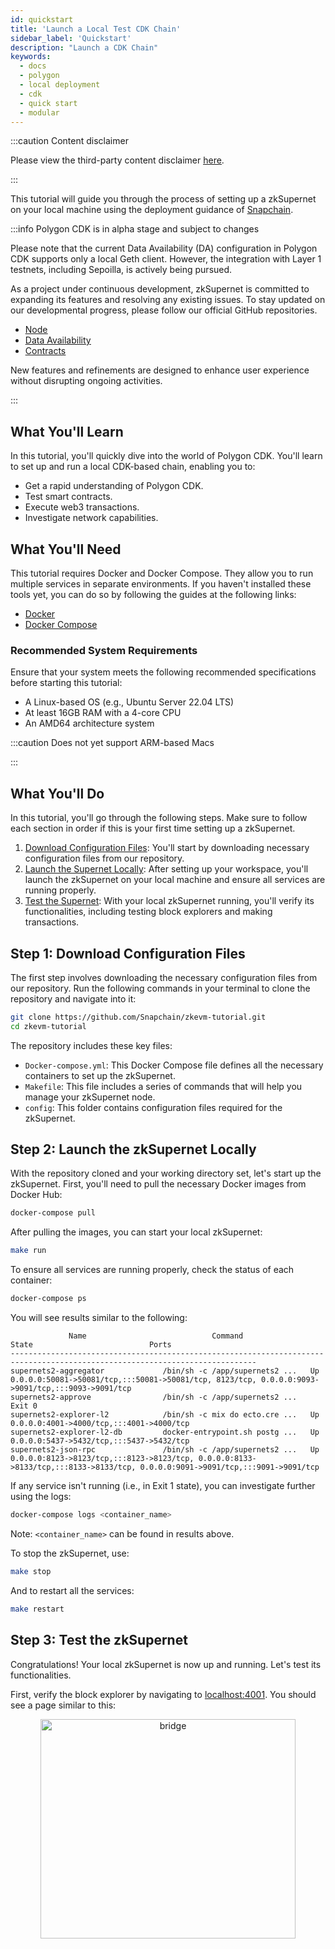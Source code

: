 ```yaml
---
id: quickstart
title: 'Launch a Local Test CDK Chain'
sidebar_label: 'Quickstart'
description: "Launch a CDK Chain"
keywords:
  - docs
  - polygon
  - local deployment
  - cdk
  - quick start
  - modular
---
```


:::caution Content disclaimer

Please view the third-party content disclaimer [<ins>here</ins>](https://github.com/0xPolygon/wiki/blob/master/CONTENT_DISCLAIMER.md).

:::

This tutorial will guide you through the process of setting up a zkSupernet on your local machine using the deployment guidance of [Snapchain](https://www.snapchain.dev/).

:::info Polygon CDK is in alpha stage and subject to changes

Please note that the current Data Availability (DA) configuration in Polygon CDK supports only a local Geth client. However, the integration with Layer 1 testnets, including Sepoilla, is actively being pursued.

As a project under continuous development, zkSupernet is committed to expanding its features and resolving any existing issues. To stay updated on our developmental progress, please follow our official GitHub repositories.

- [<ins>Node</ins>](https://github.com/0xPolygon/supernets2-node)
- [<ins>Data Availability</ins>](https://github.com/0xPolygon/supernets2-data-availability)
- [<ins>Contracts</ins>](https://github.com/0xPolygon/supernets2-contracts)

New features and refinements are designed to enhance user experience without disrupting ongoing activities.

:::

## What You'll Learn

<!-- explain actual setup, like mock prover-->

In this tutorial, you'll quickly dive into the world of Polygon CDK. You'll learn to set up and run a local CDK-based chain, enabling you to:

- Get a rapid understanding of Polygon CDK.
- Test smart contracts.
- Execute web3 transactions.
- Investigate network capabilities.

## What You'll Need

This tutorial requires Docker and Docker Compose. They allow you to run multiple services in separate environments. If you haven't installed these tools yet, you can do so by following the guides at the following links:

- [Docker](https://www.docker.com/get-started)
- [Docker Compose](https://docs.docker.com/compose/install/)

### Recommended System Requirements

Ensure that your system meets the following recommended specifications before starting this tutorial:

- A Linux-based OS (e.g., Ubuntu Server 22.04 LTS)
- At least 16GB RAM with a 4-core CPU
- An AMD64 architecture system

:::caution Does not yet support ARM-based Macs

:::

## What You'll Do

In this tutorial, you'll go through the following steps. Make sure to follow each section in order if this is your first time setting up a zkSupernet.

1. [Download Configuration Files](#step-1-download-configuration-files): You'll start by downloading necessary configuration files from our repository.
2. [Launch the Supernet Locally](#step-2-launch-the-supernet-locally): After setting up your workspace, you'll launch the zkSupernet on your local machine and ensure all services are running properly.
3. [Test the Supernet](#step-3-test-the-supernet): With your local zkSupernet running, you'll verify its functionalities, including testing block explorers and making transactions.

## Step 1: Download Configuration Files

The first step involves downloading the necessary configuration files from our repository. Run the following commands in your terminal to clone the repository and navigate into it:

```bash
git clone https://github.com/Snapchain/zkevm-tutorial.git
cd zkevm-tutorial
```

The repository includes these key files:

- `Docker-compose.yml`: This Docker Compose file defines all the necessary containers to set up the zkSupernet. 
- `Makefile`: This file includes a series of commands that will help you manage your zkSupernet node.
- `config`: This folder contains configuration files required for the zkSupernet.

## Step 2: Launch the zkSupernet Locally

With the repository cloned and your working directory set, let's start up the zkSupernet. First, you'll need to pull the necessary Docker images from Docker Hub:

```bash
docker-compose pull
```

After pulling the images, you can start your local zkSupernet:

```bash
make run
```

To ensure all services are running properly, check the status of each container:

```bash
docker-compose ps 
```

You will see results similar to the following:

```shell
             Name                            Command                  State                          Ports                   
-----------------------------------------------------------------------------------------------------------------------------
supernets2-aggregator             /bin/sh -c /app/supernets2 ...   Up             0.0.0.0:50081->50081/tcp,:::50081->50081/tcp, 8123/tcp, 0.0.0.0:9093->9091/tcp,:::9093->9091/tcp   
supernets2-approve                /bin/sh -c /app/supernets2 ...   Exit 0
supernets2-explorer-l2            /bin/sh -c mix do ecto.cre ...   Up             0.0.0.0:4001->4000/tcp,:::4001->4000/tcp
supernets2-explorer-l2-db         docker-entrypoint.sh postg ...   Up             0.0.0.0:5437->5432/tcp,:::5437->5432/tcp
supernets2-json-rpc               /bin/sh -c /app/supernets2 ...   Up             0.0.0.0:8123->8123/tcp,:::8123->8123/tcp, 0.0.0.0:8133->8133/tcp,:::8133->8133/tcp, 0.0.0.0:9091->9091/tcp,:::9091->9091/tcp
```

If any service isn't running (i.e., in Exit 1 state), you can investigate further using the logs:

```bash
docker-compose logs <container_name>
```

Note: `<container_name>` can be found in results above.


To stop the zkSupernet, use:

```bash
make stop
```

And to restart all the services:

```bash
make restart
```

## Step 3: Test the zkSupernet

Congratulations! Your local zkSupernet is now up and running. Let's test its functionalities.

First, verify the block explorer by navigating to [localhost:4001](http://localhost:4001/). You should see a page similar to this:

<div align="center">
  <img src="/img/cdk/zksupernets-block-explorer-empty.png" alt="bridge" width="90%" height="30%" />
</div>

<br/>

Now, let's add the network to your Web3 wallet by populating the necessary fields.
> **We'll use MetaMask for our example.**

- Set the chain ID is **1001**. 
- The currency symbol is **POL** by default. 
- The RPC node and block explorer containers can be found at ports **8123** and **4001**, respectively.

<div align="center">
  <img src="/img/cdk/zksupernets-metamask-add-network.png" alt="bridge" width="90%" height="30%" />
</div>

Next, switch to the new network:

<div align="center">
  <img src="/img/cdk/zksupernets-metamask-switch-network.png" alt="bridge" width="90%" height="30%" />
</div>

By default, an account with private key `0xac0974bec39a17e36ba4a6b4d238ff944bacb478cbed5efcae784d7bf4f2ff80` has been preloaded with tokens.

:::caution NEVER transfer real assets to the address associated with the above private key
:::

Import this account and check the balance:

<div align="center">
  <img src="/img/cdk/zksupernets-metamask-import-account.gif" alt="bridge" width="90%" height="30%" />
</div>

You can now try a transaction by transferring some tokens to another account:

<div align="center">
  <img src="/img/cdk/zksupernets-metamask-transfer.gif" alt="bridge" width="90%" height="30%" />
</div>

After confirming the transaction, check the updated balances:

<div align="center">
  <img src="/img/cdk/zksupernets-metamask-transfer-result.gif" alt="bridge" width="90%" height="30%" />
</div>

You can also view the transaction details in the block explorer by clicking on the transaction details in MetaMask:

<div align="center">
  <img src="/img/cdk/zksupernets-tx-view-on-block-explorer.gif" alt="bridge" width="90%" height="30%" />
</div>
